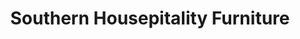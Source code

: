 ---
title: "Southern Housepitality Furniture"
url: /greenville/southern-housepitality-furniture/
shop: furniture
---